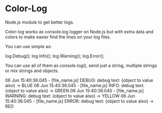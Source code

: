 Color-Log
=========

Node.js module to get better logs.

Color-log works as console.log logger on Node.js but with extra data and colors to make easier find the lines
on your log files.

You can use simple as:

log.Debug();
log.Info();
log.Warning();
log.Error();

You can use all of them as console.log(), send just a string, multiple strings or mix strings and objects.

06 Jun 15:40:36.045 - [file_name.js] DEBUG: debug text: {object to value also} -> BLUE
06 Jun 15:40:36.045 - [file_name.js] INFO: debug text: {object to value also} -> GREEN
06 Jun 15:40:36.045 - [file_name.js] WARNING: debug text: {object to value also} -> YELLOW
06 Jun 15:40:36.045 - [file_name.js] ERROR: debug text: {object to value also} -> RED
